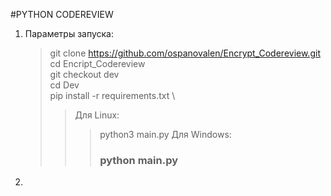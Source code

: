 #PYTHON CODEREVIEW
1. Параметры запуска:
	>git clone https://github.com/ospanovalen/Encrypt_Codereview.git \
	>cd Encript_Codereview \
	>git checkout dev \
	>cd Dev \
	>pip install -r requirements.txt \
	>>Для Linux:
	>>>python3 main.py</h3>
	>>Для Windows:
	>>><h3>python main.py</h3>
2. 
